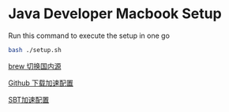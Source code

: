 # Java Developer Macbook Setup

Run this command to execute the setup in one go
```bash
bash ./setup.sh
```

[brew 切换国内源](doc/homebrew_switch_to_internal.md)

[Github 下载加速配置](doc/mac_github_hosts.md)

[SBT加速配置](doc/sbt_setup.md)
